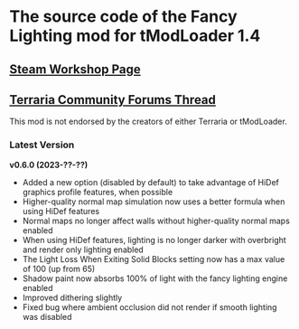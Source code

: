 ﻿# The source code of the Fancy Lighting mod for tModLoader 1.4

## [Steam Workshop Page](https://steamcommunity.com/sharedfiles/filedetails/?id=2822950837)
## [Terraria Community Forums Thread](https://forums.terraria.org/index.php?threads/fancy-lighting-mod.113067/)

This mod is not endorsed by the creators of either Terraria or tModLoader.

### Latest Version

**v0.6.0 (2023-??-??)**
- Added a new option (disabled by default) to take advantage of HiDef graphics profile features, when possible
- Higher-quality normal map simulation now uses a better formula when using HiDef features
- Normal maps no longer affect walls without higher-quality normal maps enabled
- When using HiDef features, lighting is no longer darker with overbright and render only lighting enabled
- The Light Loss When Exiting Solid Blocks setting now has a max value of 100 (up from 65)
- Shadow paint now absorbs 100% of light with the fancy lighting engine enabled
- Improved dithering slightly
- Fixed bug where ambient occlusion did not render if smooth lighting was disabled